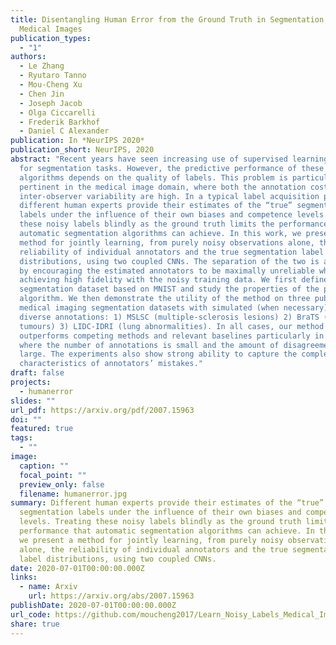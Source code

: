 ```yaml
---
title: Disentangling Human Error from the Ground Truth in Segmentation of
  Medical Images
publication_types:
  - "1"
authors:
  - Le Zhang
  - Ryutaro Tanno
  - Mou-Cheng Xu
  - Chen Jin
  - Joseph Jacob
  - Olga Ciccarelli
  - Frederik Barkhof
  - Daniel C Alexander
publication: In *NeurIPS 2020*
publication_short: NeurIPS, 2020
abstract: "Recent years have seen increasing use of supervised learning methods
  for segmentation tasks. However, the predictive performance of these
  algorithms depends on the quality of labels. This problem is particularly
  pertinent in the medical image domain, where both the annotation cost and
  inter-observer variability are high. In a typical label acquisition process,
  different human experts provide their estimates of the “true” segmentation
  labels under the influence of their own biases and competence levels. Treating
  these noisy labels blindly as the ground truth limits the performance that
  automatic segmentation algorithms can achieve. In this work, we present a
  method for jointly learning, from purely noisy observations alone, the
  reliability of individual annotators and the true segmentation label
  distributions, using two coupled CNNs. The separation of the two is achieved
  by encouraging the estimated annotators to be maximally unreliable while
  achieving high fidelity with the noisy training data. We first define a toy
  segmentation dataset based on MNIST and study the properties of the proposed
  algorithm. We then demonstrate the utility of the method on three public
  medical imaging segmentation datasets with simulated (when necessary) and real
  diverse annotations: 1) MSLSC (multiple-sclerosis lesions) 2) BraTS (brain
  tumours) 3) LIDC-IDRI (lung abnormalities). In all cases, our method
  outperforms competing methods and relevant baselines particularly in cases
  where the number of annotations is small and the amount of disagreement is
  large. The experiments also show strong ability to capture the complex spatial
  characteristics of annotators’ mistakes."
draft: false
projects:
  - humanerror
slides: ""
url_pdf: https://arxiv.org/pdf/2007.15963
doi: ""
featured: true
tags:
  - ""
image:
  caption: ""
  focal_point: ""
  preview_only: false
  filename: humanerror.jpg
summary: Different human experts provide their estimates of the “true”
  segmentation labels under the influence of their own biases and competence
  levels. Treating these noisy labels blindly as the ground truth limits the
  performance that automatic segmentation algorithms can achieve. In this work,
  we present a method for jointly learning, from purely noisy observations
  alone, the reliability of individual annotators and the true segmentation
  label distributions, using two coupled CNNs.
date: 2020-07-01T00:00:00.000Z
links:
  - name: Arxiv
    url: https://arxiv.org/abs/2007.15963
publishDate: 2020-07-01T00:00:00.000Z
url_code: https://github.com/moucheng2017/Learn_Noisy_Labels_Medical_Images
share: true
---
```


<!-- {{% callout note %}}
Click the *Cite* button above to demo the feature to enable visitors to import publication metadata into their reference management software.
{{% /callout %}}

{{% callout note %}}
Create your slides in Markdown - click the *Slides* button to check out the example.
{{% /callout %}} -->

<!-- Supplementary notes can be added here, including [code, math, and images](https://wowchemy.com/docs/writing-markdown-latex/). -->
